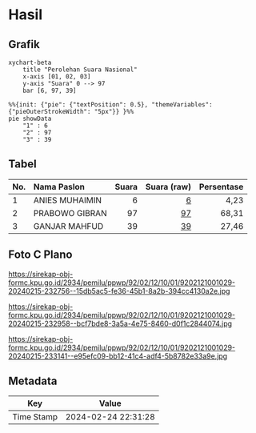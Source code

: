 # Hasil

## Grafik

```mermaid
xychart-beta
    title "Perolehan Suara Nasional"
    x-axis [01, 02, 03]
    y-axis "Suara" 0 --> 97
    bar [6, 97, 39]
```

```mermaid
%%{init: {"pie": {"textPosition": 0.5}, "themeVariables": {"pieOuterStrokeWidth": "5px"}} }%%
pie showData
    "1" : 6
    "2" : 97
    "3" : 39
```

## Tabel

| No. | Nama Paslon    | Suara | Suara (raw) | Persentase |
|:--- |:-------------- | -----:| -----------:| ----------:|
| 1   | ANIES MUHAIMIN | 6     | [6][p-1]    | 4,23       |
| 2   | PRABOWO GIBRAN | 97    | [97][p-2]   | 68,31      |
| 3   | GANJAR MAHFUD  | 39    | [39][p-3]   | 27,46      |


[p-1]: https://github.com/gigit-pemilu/pemilu-2024/blob/main/pilpres/hitung-suara/sub/92-papua-barat/sub/02-manokwari/sub/12-manokwari-barat/sub/1001-manokwari-barat/sub/029-tps/sub/paslon-1.txt
[p-2]: https://github.com/gigit-pemilu/pemilu-2024/blob/main/pilpres/hitung-suara/sub/92-papua-barat/sub/02-manokwari/sub/12-manokwari-barat/sub/1001-manokwari-barat/sub/029-tps/sub/paslon-2.txt
[p-3]: https://github.com/gigit-pemilu/pemilu-2024/blob/main/pilpres/hitung-suara/sub/92-papua-barat/sub/02-manokwari/sub/12-manokwari-barat/sub/1001-manokwari-barat/sub/029-tps/sub/paslon-3.txt

## Foto C Plano

https://sirekap-obj-formc.kpu.go.id/2934/pemilu/ppwp/92/02/12/10/01/9202121001029-20240215-232756--15db5ac5-fe36-45b1-8a2b-394cc4130a2e.jpg

https://sirekap-obj-formc.kpu.go.id/2934/pemilu/ppwp/92/02/12/10/01/9202121001029-20240215-232958--bcf7bde8-3a5a-4e75-8460-d0f1c2844074.jpg

https://sirekap-obj-formc.kpu.go.id/2934/pemilu/ppwp/92/02/12/10/01/9202121001029-20240215-233141--e95efc09-bb12-41c4-adf4-5b8782e33a9e.jpg


## Metadata

| Key        | Value               |
| ---------- | ------------------- |
| Time Stamp | 2024-02-24 22:31:28 |



